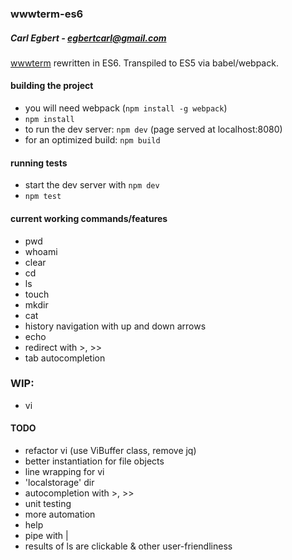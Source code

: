 ### wwwterm-es6
##### Carl Egbert - egbertcarl@gmail.com

[wwwterm](https://github.com/carlegbert/wwwterm) rewritten in ES6. Transpiled to ES5 via babel/webpack.

#### building the project

* you will need webpack (`npm install -g webpack`)
* `npm install`
* to run the dev server: `npm dev` (page served at localhost:8080)
* for an optimized build: `npm build`

#### running tests

* start the dev server with `npm dev`
* `npm test`

#### current working commands/features

* pwd
* whoami
* clear
* cd
* ls
* touch
* mkdir
* cat
* history navigation with up and down arrows
* echo
* redirect with >, >>
* tab autocompletion

### WIP:
* vi

#### TODO
* refactor vi (use ViBuffer class, remove jq)
* better instantiation for file objects
* line wrapping for vi
* 'localstorage' dir
* autocompletion with >, >>
* unit testing
* more automation
* help
* pipe with |
* results of ls are clickable & other user-friendliness
